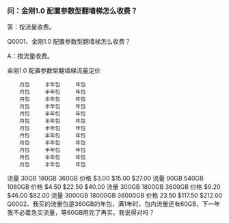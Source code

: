 ### 问：金刚1.0 配置参数型翻墙梯怎么收费？
答：按流量收费。

Q0001、金刚1.0 配置参数型翻墙梯怎么收费？

A：按流量收费。

   金刚1.0 配置参数型翻墙梯流量定价



        月包     半年包     年包
        月包     半年包     年包
        月包     半年包     年包
        月包     半年包     年包
        月包     半年包     年包
        月包     半年包     年包
        月包     半年包     年包
        月包     半年包     年包
        月包     半年包     年包
        月包     半年包     年包
        月包     半年包     年包
        月包     半年包     年包

   流量  30GB    180GB     360GB
   价格  $3.00   $15.00    $27.00
   流量  90GB    540GB     1080GB
   价格  $4.50   $22.50    $40.00
   流量  300GB   1800GB    3600GB
   价格  $9.20   $46.00    $82.00
   流量  3000GB  18000GB   36000GB
   价格  23.50   $117.50   $212.00
Q0002、我买的流量包是360GB的年包，满1年时，包内流量还有60GB，下一年我不必着急买流量，等60GB用完了再买。我说得对吗？
